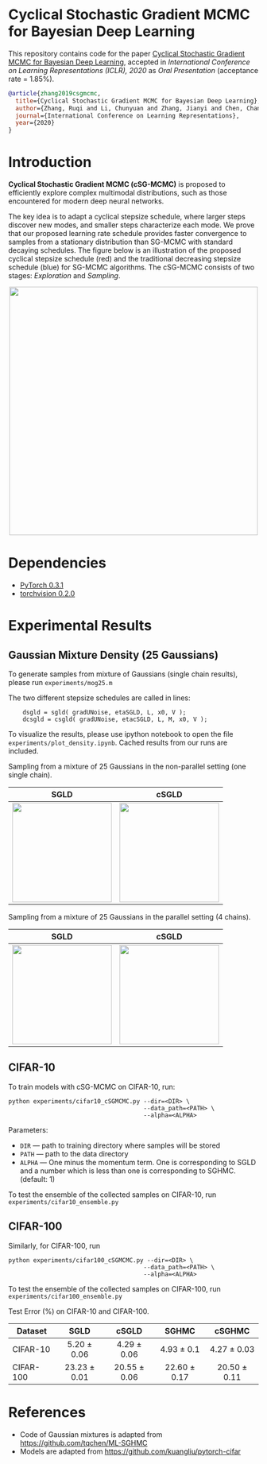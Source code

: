 # Cyclical Stochastic Gradient MCMC for Bayesian Deep Learning

This repository contains code for the paper
[Cyclical Stochastic Gradient MCMC for Bayesian Deep Learning](https://arxiv.org/abs/1902.03932), accepted in _International Conference on Learning Representations (ICLR), 2020_ as _Oral Presentation_ (acceptance rate = 1.85%).

```bibtex
@article{zhang2019csgmcmc,
  title={Cyclical Stochastic Gradient MCMC for Bayesian Deep Learning},
  author={Zhang, Ruqi and Li, Chunyuan and Zhang, Jianyi and Chen, Changyou and Wilson, Andrew Gordon},
  journal={International Conference on Learning Representations},
  year={2020}
}
```
# Introduction
**Cyclical Stochastic Gradient MCMC (cSG-MCMC)** is proposed to efficiently explore complex multimodal distributions, such as those encountered for modern deep neural networks. 

The key idea is to adapt a cyclical stepsize schedule, where larger steps discover new modes, and smaller steps characterize each mode. We prove that our proposed learning rate schedule provides faster convergence to samples from a stationary distribution than SG-MCMC with standard decaying schedules. The figure below is an illustration of the proposed cyclical stepsize schedule (red) and the traditional decreasing stepsize schedule (blue) for SG-MCMC algorithms. The cSG-MCMC consists of two stages: *Exploration* and *Sampling*.

<p align="center">
  <img src="figs/lr-exp.png" width="500">
</p>


# Dependencies
* [PyTorch 0.3.1](http://pytorch.org/) 
* [torchvision 0.2.0](https://github.com/pytorch/vision/)

# Experimental Results
## Gaussian Mixture Density (25 Gaussians)

To generate samples from mixture of Gaussians (single chain results), please run `experiments/mog25.m`

The two different stepsize schedules are called in lines:

```
    dsgld = sgld( gradUNoise, etaSGLD, L, x0, V );
    dcsgld = csgld( gradUNoise, etacSGLD, L, M, x0, V );
```

To visualize the results, please use ipython notebook to open the file `experiments/plot_density.ipynb`. Cached results from our runs are included.

Sampling from a mixture of 25 Gaussians in the non-parallel setting (one single chain).

|  SGLD  |   cSGLD 
|:-------------------------:|:-------------------------:
| <img src="figs/sgld.png" width=200>  |   <img src="figs/csgld.png" width=200>


Sampling from a mixture of 25 Gaussians in the parallel setting (4 chains).

|  SGLD  |   cSGLD 
|:-------------------------:|:-------------------------:
| <img src="figs/psgld.png" width=200>  |   <img src="figs/pcsgld.png" width=200>



## CIFAR-10
To train models with cSG-MCMC on CIFAR-10, run:
```
python experiments/cifar10_cSGMCMC.py --dir=<DIR> \
                                      --data_path=<PATH> \
                                      --alpha=<ALPHA>
```
Parameters:

* ```DIR``` &mdash; path to training directory where samples will be stored
* ```PATH``` &mdash; path to the data directory
* ```ALPHA``` &mdash; One minus the momentum term. One is corresponding to SGLD and a number which is less than one is corresponding to SGHMC. (default: 1)

To test the ensemble of the collected samples on CIFAR-10, run `experiments/cifar10_ensemble.py`


## CIFAR-100

Similarly, for CIFAR-100, run

```
python experiments/cifar100_cSGMCMC.py --dir=<DIR> \
                                      --data_path=<PATH> \
                                      --alpha=<ALPHA>
```

To test the ensemble of the collected samples on CIFAR-100, run `experiments/cifar100_ensemble.py`

Test Error (%) on CIFAR-10 and CIFAR-100.

| Dataset                   |  SGLD        | cSGLD        | SGHMC            | cSGHMC          |
| ------------------------- |:------------:|:------------:|:----------------:|:---------------:|
| CIFAR-10                   | 5.20 ± 0.06  | 4.29 ± 0.06  | 4.93 ± 0.1       | 4.27 ± 0.03     |
| CIFAR-100                  | 23.23 ± 0.01 | 20.55 ± 0.06 | 22.60 ± 0.17     | 20.50 ± 0.11    |


# References
* Code of Gaussian mixtures is adapted from https://github.com/tqchen/ML-SGHMC
* Models are adapted from https://github.com/kuangliu/pytorch-cifar
